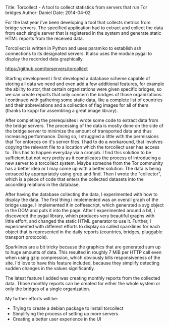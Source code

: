 Title: Torcollect - A tool to collect statistics from servers that run Tor bridges
Author: Daniel 
Date: 2014-04-02

For the last year i've been developing a tool that collects metrics from bridge servers. The specified application had to extract and collect the data from
each single server that is registered in the system and generate static HTML reports from the received data.

Torcollect is written in Python and uses paramiko to establish ssh connections to its designated servers. It also uses the module pygal to display the
recorded data graphically.

<https://github.com/torservers/torcollect>

Starting development i first developed a database scheme capable of storing all data we
need and even add a few additional features, for example the ability to stor, that
certain organizations were given specific bridges, so we can create reports that only concern
the bridges of those organizations. I continued with gathering some static data, like a
complete list of countries and their abbreviations and a collection of flag images for all
of them (thanks to koppi for assembling a great image library).

After completing the prerequisites i wrote some code to extract data from the bridge servers.
The processing of the data is mostly done on the side of the bridge server to minimize
the amount of transported data and thus increasing performance. Doing so, I struggled a little
with the permissions that Tor enforces on it's server files. I had to do a workaround, that
involves copying the relevant file to a location which the torcollect user has access to. This
has to happen everyday via a cronjob. I find this solution to be sufficient but not very pretty as
it complicates the process of introducing a new server to a torcollect system. Maybe someone 
from the Tor community has a better idea or I may come up with a better solution.
The data is being extraced by appropriately using grep and find. Then I wrote the "collector", 
which is a piece of code that enters the collected datasets into the according relations in the database.

After having the database collecting the data, I experimented with how to display the data.
The first thing i implemented was an overall graph of the bridge usage. I implemented it in
coffeescript, which generated a svg object in the DOM and puts it into the page. After I
experimented around a bit, i discovered the pygal library, which produces very beautiful graphs
with little effort, and changed the static HTML generator to use it. Further, I experimented 
with different efforts to display so called sparklines for each object that is represented in 
the daily reports (countries, bridges, pluggable transport protocols).

Sparklines are a bit tricky because the graphics that are generated sum up to huge amounts
of data. This resulted in roughly 7 MiB per HTTP call even when using gzip compression, which
obviously kills responsiveness of the site. I'd love to have this feature included, because
they simplify detecting sudden changes in the values significantly.

The latest feature I added was creating monthly reports from the collected data. Those monthly
reports can be created for either the whole system or only the bridges of a single organization.

My further efforts will be:

- Trying to create a debian package to install torcollect
- Simplifying the process of setting up more servers
- Creating a better user experience in the UI

